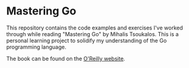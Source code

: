 # Mastering Go

This repository contains the code examples and exercises I've worked through while reading "Mastering Go" by Mihalis Tsoukalos.  This is a personal learning project to solidify my understanding of the Go programming language.

The book can be found on the [O'Reilly website](https://learning.oreilly.com/library/view/mastering-go/9781805127147/).

